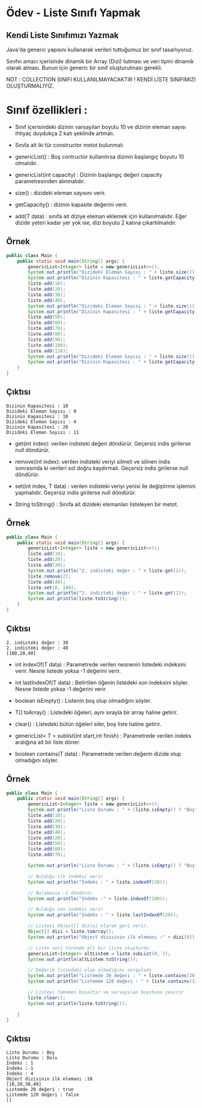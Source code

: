 # Ödev - Liste Sınıfı Yapmak

## Kendi Liste Sınıfımızı Yazmak

Java'da generic yapısını kullanarak verileri tuttuğumuz bir sınıf tasarlıyoruz.

Sınıfın amacı içerisinde dinamik bir Array (Dizi) tutması ve veri tipini dinamik olarak alması. Bunun için generic bir sınıf oluşturulması gerekli.

NOT : COLLECTION SINIFI KULLANILMAYACAKTIR ! KENDİ LİSTE SINIFIMIZI OLUŞTURMALIYIZ.

# Sınıf özellikleri :

- Sınıf içerisindeki dizinin varsayılan boyutu 10 ve dizinin eleman sayısı ihtiyaç duydukça 2 katı şeklinde artmalı.

- Sınıfa ait iki tür constructor metot bulunmalı

- genericList() : Boş contructor kullanılırsa dizinin başlangıç boyutu 10 olmalıdır.

- genericList(int capacity) : Dizinin başlangıç değeri capacity parametresinden alınmalıdır.

- size() : dizideki eleman sayısını verir.

- getCapacity() : dizinin kapasite değerini verir.

- add(T data) : sınıfa ait diziye eleman eklemek için kullanılmalıdır. Eğer dizide yeteri kadar yer yok ise, dizi boyutu 2 katına çıkartılmalıdır.

## Örnek

```Java
public class Main {
    public static void main(String[] args) {
        genericList<Integer> liste = new genericList<>();
        System.out.println("Dizideki Eleman Sayısı : " + liste.size());
        System.out.println("Dizinin Kapasitesi : " + liste.getCapacity());
        liste.add(10);
        liste.add(20);
        liste.add(30);
        liste.add(40);
        System.out.println("Dizideki Eleman Sayısı : " + liste.size());
        System.out.println("Dizinin Kapasitesi : " + liste.getCapacity());
        liste.add(50);
        liste.add(60);
        liste.add(70);
        liste.add(80);
        liste.add(90);
        liste.add(100);
        liste.add(110);
        System.out.println("Dizideki Eleman Sayısı : " + liste.size());
        System.out.println("Dizinin Kapasitesi : " + liste.getCapacity());
    }
}
```

## Çıktısı

```
Dizinin Kapasitesi : 10
Dizideki Eleman Sayısı : 0
Dizinin Kapasitesi : 10
Dizideki Eleman Sayısı : 4
Dizinin Kapasitesi : 20
Dizideki Eleman Sayısı : 11
```

- get(int index): verilen indisteki değeri döndürür. Geçersiz indis girilerse null döndürür.

- remove(int index): verilen indisteki veriyi silmeli ve silinen indis sonrasında ki verileri sol doğru kaydırmalı. Geçersiz indis girilerse null döndürür.

- set(int index, T data) : verilen indisteki veriyi yenisi ile değiştirme işlemini yapmalıdır. Geçersiz indis girilerse null döndürür.

- String toString() : Sınıfa ait dizideki elemanları listeleyen bir metot.

## Örnek

```Java
public class Main {
    public static void main(String[] args) {
        genericList<Integer> liste = new genericList<>();
        liste.add(10);
        liste.add(20);
        liste.add(30);
        System.out.println("2. indisteki değer : " + liste.get(2));
        liste.remove(2);
        liste.add(40);
        liste.set(0, 100);
        System.out.println("2. indisteki değer : " + liste.get(2));
        System.out.println(liste.toString());
    }
}
```

## Çıktısı

```
2. indisteki değer : 30
2. indisteki değer : 40
[100,20,40]
```

- int indexOf(T data) : Parametrede verilen nesnenin listedeki indeksini verir. Nesne listede yoksa -1 değerini verir.

- int lastIndexOf(T data) : Belirtilen öğenin listedeki son indeksini söyler. Nesne listede yoksa -1 değerini verir.

- boolean isEmpty() : Listenin boş olup olmadığını söyler.

- T[] toArray() : Listedeki öğeleri, aynı sırayla bir array haline getirir.

- clear() : Listedeki bütün öğeleri siler, boş liste haline getirir.

- genericList< T > sublist(int start,int finish) : Parametrede verilen indeks aralığına ait bir liste döner.

- boolean contains(T data) : Parametrede verilen değerin dizide olup olmadığını söyler.

## Örnek

```Java
public class Main {
    public static void main(String[] args) {
        genericList<Integer> liste = new genericList<>();
        System.out.println("Liste Durumu : " + (liste.isEmpty() ? "Boş" : "Dolu"));
        liste.add(10);
        liste.add(20);
        liste.add(30);
        liste.add(40);
        liste.add(20);
        liste.add(50);
        liste.add(60);
        liste.add(70);

        System.out.println("Liste Durumu : " + (liste.isEmpty() ? "Boş" : "Dolu"));

        // Bulduğu ilk indeksi verir
        System.out.println("Indeks : " + liste.indexOf(20));

        // Bulamazsa -1 döndürür
        System.out.println("Indeks :" + liste.indexOf(100));

        // Bulduğu son indeksi verir
        System.out.println("Indeks : " + liste.lastIndexOf(20));

        // Listeyi Object[] dizisi olarak geri verir.
        Object[] dizi = liste.toArray();
        System.out.println("Object dizisinin ilk elemanı :" + dizi[0]);

        // Liste veri türünde alt bir liste oluşturdu
        genericList<Integer> altListem = liste.subList(0, 3);
        System.out.println(altListem.toString());

        // Değerim listedeki olup olmadığını sorguladı
        System.out.println("Listemde 20 değeri : " + liste.contains(20));
        System.out.println("Listemde 120 değeri : " + liste.contains(120));

        // Listeyi tamamen boşaltır ve varsayılan boyutuna çevirir
        liste.clear();
        System.out.println(liste.toString());

    }
}
```

## Çıktısı

```
Liste Durumu : Boş
Liste Durumu : Dolu
Indeks : 1
Indeks :-1
Indeks : 4
Object dizisinin ilk elemanı :10
[10,20,30,40]
Listemde 20 değeri : true
Listemde 120 değeri : false
[]
```
